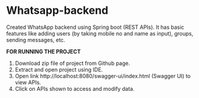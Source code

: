 # Whatsapp-backend
Created WhatsApp backend using Spring boot (REST APIs). It has basic features like adding users (by taking mobile no and name as input), groups, sending messages, etc.

**FOR RUNNING THE PROJECT**
1. Download zip file of project from Github page.
2. Extract and open project using IDE.
3. Open link http://localhost:8080/swagger-ui/index.html (Swagger UI) to view APIs.
4. Click on APIs shown to access and modify data. 
